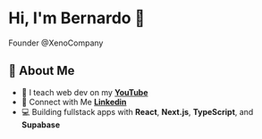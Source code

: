 <!--<img align="right" height="590em" width="370" 
src="https://raw.githubusercontent.com/gist/bernardojru/e2f83d545c00fc0ac8e53b269afeaedc/raw/91e5b8c6858a2e09909bdad1c0dad3e0a79ab2a1/githubNewcard.svg"/>-->
<h1> Hi, I'm Bernardo 👋 </h1>
<p> Founder @XenoCompany</p>

## 🚀 About Me

- 🎥 I teach web dev on my **[YouTube](https://www.youtube.com/@xbernardoc/videos)**
- 🤝 Connect with Me **[Linkedin](https://www.linkedin.com/in/bernardo-josé-aa2159225/)**  
- 💻 Building fullstack apps with **React**, **Next.js**, **TypeScript**, and **Supabase** 





<!-- 
 <img src="https://img.shields.io/badge/-Next.js-05122A?style=flat&logo=Next.js" />
 <img src="https://img.shields.io/badge/-TypeScript-05122A?style=flat&logo=Typescript">
 <img src="https://img.shields.io/badge/-Tailwindcss-05122A?style=flat&logo=Tailwindcss" />
-->
